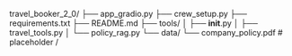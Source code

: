 travel_booker_2_0/
├── app_gradio.py
├── crew_setup.py
├── requirements.txt
├── README.md
├── tools/
│   ├── __init__.py
│   ├── travel_tools.py
│   └── policy_rag.py
└── data/
    └── company_policy.pdf   # placeholder / 